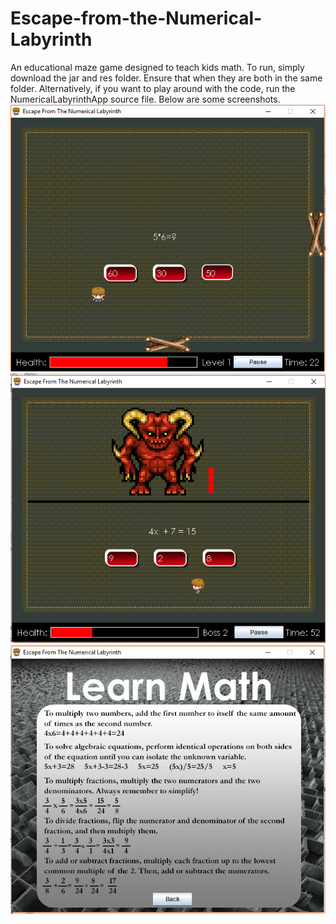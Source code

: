 # Escape-from-the-Numerical-Labyrinth
An educational maze game designed to teach kids math.
To run, simply download the jar and res folder. Ensure that when they are both in the same folder. Alternatively, if you want to play around with the code, run the NumericalLabyrinthApp source file. Below are some screenshots.
![p1](https://raw.githubusercontent.com/avivh72/Escape-from-the-Numerical-Labyrinth/master/screenshots/maze.PNG)
![p2](https://raw.githubusercontent.com/avivh72/Escape-from-the-Numerical-Labyrinth/master/screenshots/boss.png)
![p3](https://raw.githubusercontent.com/avivh72/Escape-from-the-Numerical-Labyrinth/master/screenshots/learn.PNG)
